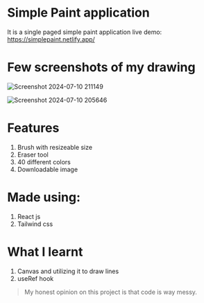 # Simple Paint application

It is a single paged simple paint application
live demo: https://simplepaint.netlify.app/

# Few screenshots of my drawing
![Screenshot 2024-07-10 211149](https://github.com/BikramGhart1/Simple-Paint/assets/132071114/57d0bb66-67f0-4df0-96d7-799dc579503d)

![Screenshot 2024-07-10 205646](https://github.com/BikramGhart1/Simple-Paint/assets/132071114/32da1352-b904-4bc6-8e4e-c1dc2f1e8355)

# Features
1. Brush with resizeable size
2. Eraser tool
3. 40 different colors
4. Downloadable image

# Made using:
1. React js
2. Tailwind css

# What I learnt
1. Canvas and utilizing it to draw lines
2. useRef hook

> My honest opinion on this project is that code is way messy.
